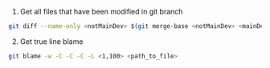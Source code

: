 1. Get all files that have been modified in git branch

```bash
git diff --name-only <notMainDev> $(git merge-base <notMainDev> <mainDev>)
```

2. Get true line blame

```bash
git blame -w -C -C -C -L <1,100> <path_to_file>
```
